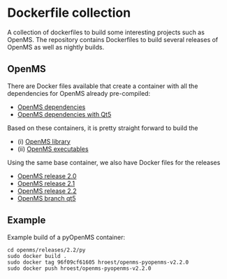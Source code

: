 
# Dockerfile collection

A collection of dockerfiles to build some interesting projects such as OpenMS.
The repository contains Dockerfiles to build several releases of OpenMS as well
as nightly builds.

## OpenMS

There are Docker files available that create a container with all the
dependencies for OpenMS already pre-compiled: 

- [OpenMS dependencies](openms/dependencies/Dockerfile) 
- [OpenMS dependencies with Qt5](openms/dependencies-qt5/Dockerfile) 

Based on these containers, it is pretty straight forward to build the

- (i) [OpenMS library](openms/lib/Dockerfile) 
- (ii) [OpenMS executables](openms/executables/Dockerfile) 


Using the same base container, we also have Docker files for the releases

- [OpenMS release 2.0](openms/releases/2.0) 
- [OpenMS release 2.1](openms/releases/2.1) 
- [OpenMS release 2.2](openms/releases/2.2) 
- [OpenMS branch qt5](openms/releases/qt5) 

## Example

Example build of a pyOpenMS container:

    cd openms/releases/2.2/py
    sudo docker build .
    sudo docker tag 96f09cf61605 hroest/openms-pyopenms-v2.2.0
    sudo docker push hroest/openms-pyopenms-v2.2.0


